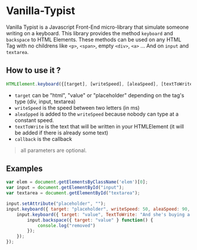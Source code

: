# Vanilla-Typist

Vanilla Typist is a Javascript Front-End micro-library that simulate someone writing on a keyboard.
This library provides the method `keyboard` and `backspace` to HTML Elements. These methods can be used on any HTML Tag with no childrens like `<p>`, `<span>`, empty `<div>`, `<a>` ... And on `input` and `textarea`.

## How to use it ?
```javascript
HTMLElement.keyboard({[target], [writeSpeed], [aleaSpeed], [textToWrite]}, callback);
```

- `target` can be "html", "value" or "placeholder" depending on the tag's type (div, input, textarea)
- `writeSpeed` is the speed between two letters (in ms)
- `aleaSpped` is added to the `writeSpeed` because nobody can type at a constant speed.
- `textToWrite` is the text that will be written in your HTMLElement (it will be added if there is already some text)
- `callback` is the callback

> all parameters are optional.

## Examples

```javascript
var elem = document.getElementsByClassName('elem')[0];
var input = document.getElementById("input");
var textarea = document.getElementById("textarea");

input.setAttribute("placeholder", "");
input.keyboard({ target: "placeholder", writeSpeed: 50, aleaSpeed: 90, textToWrite: "There's a lady who's sure all that glitters is gold" }, function() {
    input.keyboard({ target: "value", TextToWrite: "And she's buying a stairway to heaven." }, function() {
        input.backspace({ target: "value" } function() {
            console.log("removed")
        });
    });
});
```
